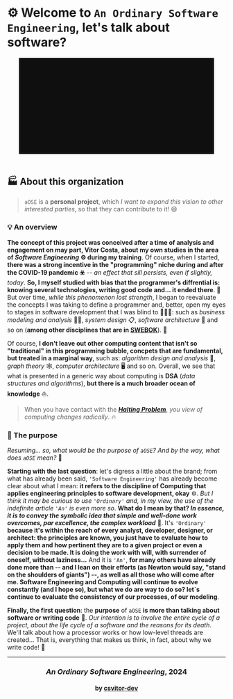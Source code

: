 # ⚙️ Welcome to `An Ordinary Software Engineering`, let's talk about software?

<div align="center">
    <img src="./assets/aose.gif" alt="aOSE branding" width="450" />
</div>

<br />

## 🏭 About this organization

> `aOSE` is a **personal project**, which _I want to expand this vision to other interested parties_, so that they can
> contribute to it! 😄

### 💡 An overview

**The concept of this project was conceived after a time of analysis and engagement on may part, Vitor Costa, about
my own studies in the area of _Software Engineering_ ⚙️ during my training**. Of course, when I started, **there was a strong
incentive in the "programming" niche during and after the COVID-19 pandemic ☣️** -- _an effect that sill persists, even if
slightly, today_. **So, I myself studied with bias that the programmer's diffrential is: knowing several technologies,
writing good code and... it ended there**. 🤔
But over time, _while this phenomenon lost strength_, I began to reevaluate the concepts I was taking to define a
programmer and, better, open my eyes to stages in software development that I was blind to 👨‍🦯‍➡️: such as _business modeling
and analysis_ 🧑‍💼, _system design_ 📋, _software architecture_ 📐 and so on (**among other disciplines that are in
[SWEBOK](https://en.wikipedia.org/wiki/Software_Engineering_Body_of_Knowledge)**). 🤯

Of course, **I don't leave out other computing content that isn't so "traditional" in this programming bubble,
concpets that are fundamental, but treated in a marginal way**, such as: _algorithm design and analysis_ 🧮, _graph theory_ 🕸️,
_computer architecture_ 🖥️ and so on. Overall, we see that what is presented in a generic way about computing is **DSA**
(_data structures and algorithms_), **but there is a much broader ocean of knowledge** ⛵.

> When you have contact with the [**_Halting Problem_**](https://en.wikipedia.org/wiki/Halting_problem#:~:text=In%20computability%20theory%2C%20the%20halting,or%20continue%20to%20run%20forever.), _you view of computing changes radically_. 🔥

### 🚀 The purpose

_Resuming... so, what would be the purpose of `aOSE`? And by the way, what does `aOSE` mean?_ 🤔

**Starting with the last question**: let's digress a little about the brand; from what has already been said,
`'Software Engineering'` has already become clear about what I mean: **it refers to the discipline of Computing that
applies engineering principles to software development, okay** ⚙️. _But I think it may be curious to use `'Ordinary'` and,
in my view, the use of the indefinite article `'An'` is even more so_. **What do I mean by that? _In essence, it is to
convey the symbolic idea that simple and well-done work overcomes, par excellence, the complex workload_** 🧠.
It's `'Ordinary'`  **because it's within the reach of every analyst, developer, designer, or architect: the principles
are known, you just have to evaluate how to apply them and how pertinent they are to a given project or even a
decision to be made. It is doing the work with will, with surrender of oneself, without laziness...**
And it is `'An'`, **for many others have already done more than -- and I lean on their efforts
(as Newton would say, "stand on the shoulders of giants") --, as well as all those who
will come after me. Software Engineering and Computing will continue to evolve constantly (and I hope so),
but what we do are way to do so? let`s continue to evaluate the consistency of our processes, of our modeling**.

**Finally, the first question**: the **purpose** of `aOSE` **is more than talking about software or writing code** 📝. _Our
intention is to involve the entire cycle of a project, about the life cycle of a software and the reasons for its death_.
We'll talk about how a processor works or how low-level threads are created... That is, everything that makes us think,
in fact, about why we write code! 🧐

---

<h3 align="center">
    <b><em>An Ordinary Software Engineering</em></b>, 2024
</h3>

<h4 align="center">by <a href="https://github.com/csvitor-dev">csvitor-dev</a></h4>
